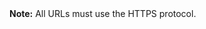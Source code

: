 <div markdown="span" class="alert alert-info" role="alert"><i class="fa fa-info-circle"></i> <b>Note:</b> All URLs must use the HTTPS protocol.</div>
